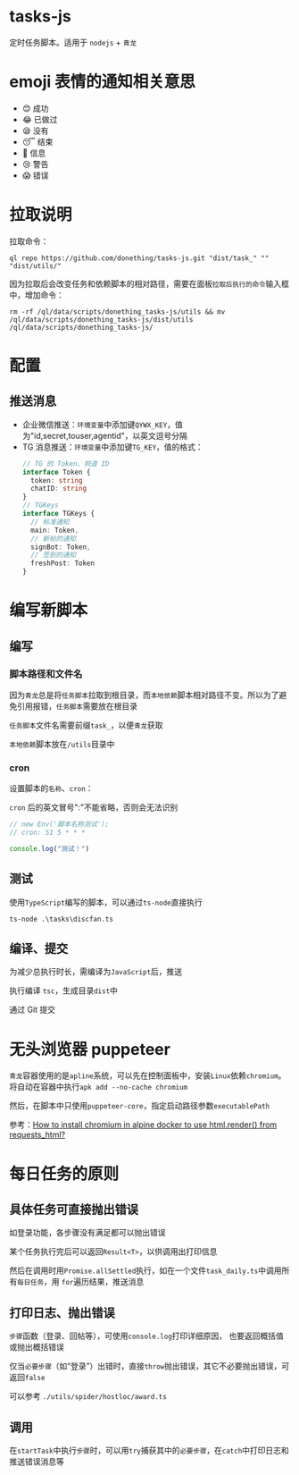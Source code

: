 # tasks-js

定时任务脚本。适用于 `nodejs` + `青龙`

# emoji 表情的通知相关意思

* 😊 成功
* 😂 已做过
* 😪 没有
* 😴 结束
* 🤨 信息
* 😢 警告
* 😱 错误

# 拉取说明

拉取命令：

`ql repo https://github.com/donething/tasks-js.git "dist/task_" "" "dist/utils/"`

因为拉取后会改变任务和依赖脚本的相对路径，需要在面板`拉取后执行的命令`输入框中，增加命令：

```shell
rm -rf /ql/data/scripts/donething_tasks-js/utils && mv /ql/data/scripts/donething_tasks-js/dist/utils  /ql/data/scripts/donething_tasks-js/
```

# 配置

## 推送消息

* 企业微信推送：`环境变量`中添加键`QYWX_KEY`，值为"id,secret,touser,agentid"，以英文逗号分隔
* TG 消息推送：`环境变量`中添加键`TG_KEY`，值的格式：
  ```ts
  // TG 的 Token、频道 ID
  interface Token {
    token: string
    chatID: string
  }
  // TGKeys
  interface TGKeys {
    // 标准通知
    main: Token,
    // 新帖的通知
    signBot: Token,
    // 签到的通知
    freshPost: Token
  }
  ```

# 编写新脚本

## 编写

### 脚本路径和文件名

因为`青龙`总是将`任务脚本`拉取到根目录，而`本地依赖`脚本相对路径不变。所以为了避免引用报错，`任务脚本`需要放在根目录

`任务脚本`文件名需要前缀`task_`，以便`青龙`获取

`本地依赖`脚本放在`/utils`目录中

### cron

设置脚本的`名称`、`cron`：

`cron` 后的英文冒号":"不能省略，否则会无法识别

```ts
// new Env('脚本名称测试');
// cron: 51 5 * * *

console.log("测试！")

```

## 测试

使用`TypeScript`编写的脚本，可以通过`ts-node`直接执行

```shell
ts-node .\tasks\discfan.ts
```

## 编译、提交

为减少总执行时长，需编译为`JavaScript`后，推送

执行编译 `tsc`，生成目录`dist`中

通过 Git 提交

# 无头浏览器 puppeteer

`青龙`容器使用的是`apline`系统，可以先在控制面板中，安装`Linux`依赖`chromium`。将自动在容器中执行`apk add --no-cache chromium`

然后，在脚本中只使用`puppeteer-core`，指定启动路径参数`executablePath`

参考：[How to install chromium in alpine docker to use html.render() from requests_html?](https://stackoverflow.com/a/74078290/8179418)

# 每日任务的原则

## 具体任务可直接抛出错误

如登录功能，各步骤没有满足都可以抛出错误

某个任务执行完后可以返回`Result<T>`，以供调用出打印信息

然后在调用时用`Promise.allSettled`执行，如在一个文件`task_daily.ts`中调用所有`每日任务`，用 `for`遍历结果，推送消息

## 打印日志、抛出错误

`步骤`函数（登录、回帖等），可使用`console.log`打印详细原因， 也要返回概括值或抛出概括错误

仅当`必要步骤`（如“登录”）出错时，直接`throw`抛出错误，其它不必要抛出错误，可返回`false`

可以参考 `./utils/spider/hostloc/award.ts`

## 调用

在`startTask`中执行`步骤`时，可以用`try`捕获其中的`必要步骤`，在`catch`中打印日志和推送错误消息等
